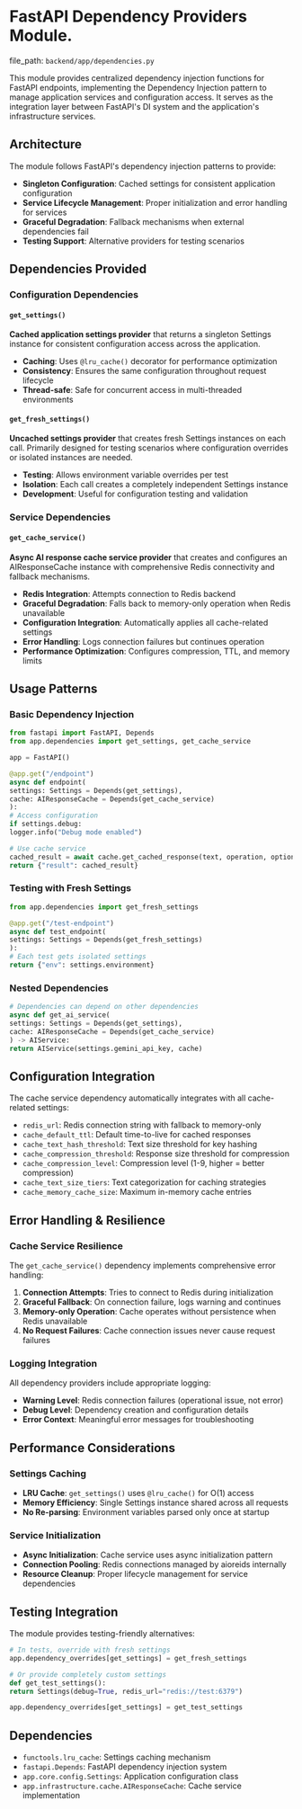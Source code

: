 # FastAPI Dependency Providers Module.

  file_path: `backend/app/dependencies.py`

This module provides centralized dependency injection functions for FastAPI endpoints,
implementing the Dependency Injection pattern to manage application services and
configuration access. It serves as the integration layer between FastAPI's DI system
and the application's infrastructure services.

## Architecture

The module follows FastAPI's dependency injection patterns to provide:
- **Singleton Configuration**: Cached settings for consistent application configuration
- **Service Lifecycle Management**: Proper initialization and error handling for services
- **Graceful Degradation**: Fallback mechanisms when external dependencies fail
- **Testing Support**: Alternative providers for testing scenarios

## Dependencies Provided

### Configuration Dependencies

#### `get_settings()`
**Cached application settings provider** that returns a singleton Settings instance
for consistent configuration access across the application.

- **Caching**: Uses `@lru_cache()` decorator for performance optimization
- **Consistency**: Ensures the same configuration throughout request lifecycle
- **Thread-safe**: Safe for concurrent access in multi-threaded environments

#### `get_fresh_settings()`
**Uncached settings provider** that creates fresh Settings instances on each call.
Primarily designed for testing scenarios where configuration overrides or isolated
instances are needed.

- **Testing**: Allows environment variable overrides per test
- **Isolation**: Each call creates a completely independent Settings instance
- **Development**: Useful for configuration testing and validation

### Service Dependencies

#### `get_cache_service()`
**Async AI response cache service provider** that creates and configures an
AIResponseCache instance with comprehensive Redis connectivity and fallback mechanisms.

- **Redis Integration**: Attempts connection to Redis backend
- **Graceful Degradation**: Falls back to memory-only operation when Redis unavailable
- **Configuration Integration**: Automatically applies all cache-related settings
- **Error Handling**: Logs connection failures but continues operation
- **Performance Optimization**: Configures compression, TTL, and memory limits

## Usage Patterns

### Basic Dependency Injection
```python
from fastapi import FastAPI, Depends
from app.dependencies import get_settings, get_cache_service

app = FastAPI()

@app.get("/endpoint")
async def endpoint(
settings: Settings = Depends(get_settings),
cache: AIResponseCache = Depends(get_cache_service)
):
# Access configuration
if settings.debug:
logger.info("Debug mode enabled")

# Use cache service
cached_result = await cache.get_cached_response(text, operation, options)
return {"result": cached_result}
```

### Testing with Fresh Settings
```python
from app.dependencies import get_fresh_settings

@app.get("/test-endpoint")
async def test_endpoint(
settings: Settings = Depends(get_fresh_settings)
):
# Each test gets isolated settings
return {"env": settings.environment}
```

### Nested Dependencies
```python
# Dependencies can depend on other dependencies
async def get_ai_service(
settings: Settings = Depends(get_settings),
cache: AIResponseCache = Depends(get_cache_service)
) -> AIService:
return AIService(settings.gemini_api_key, cache)
```

## Configuration Integration

The cache service dependency automatically integrates with all cache-related settings:

- `redis_url`: Redis connection string with fallback to memory-only
- `cache_default_ttl`: Default time-to-live for cached responses
- `cache_text_hash_threshold`: Text size threshold for key hashing
- `cache_compression_threshold`: Response size threshold for compression
- `cache_compression_level`: Compression level (1-9, higher = better compression)
- `cache_text_size_tiers`: Text categorization for caching strategies
- `cache_memory_cache_size`: Maximum in-memory cache entries

## Error Handling & Resilience

### Cache Service Resilience
The `get_cache_service()` dependency implements comprehensive error handling:

1. **Connection Attempts**: Tries to connect to Redis during initialization
2. **Graceful Fallback**: On connection failure, logs warning and continues
3. **Memory-only Operation**: Cache operates without persistence when Redis unavailable
4. **No Request Failures**: Cache connection issues never cause request failures

### Logging Integration
All dependency providers include appropriate logging:
- **Warning Level**: Redis connection failures (operational issue, not error)
- **Debug Level**: Dependency creation and configuration details
- **Error Context**: Meaningful error messages for troubleshooting

## Performance Considerations

### Settings Caching
- **LRU Cache**: `get_settings()` uses `@lru_cache()` for O(1) access
- **Memory Efficiency**: Single Settings instance shared across all requests
- **No Re-parsing**: Environment variables parsed only once at startup

### Service Initialization
- **Async Initialization**: Cache service uses async initialization pattern
- **Connection Pooling**: Redis connections managed by aioreids internally
- **Resource Cleanup**: Proper lifecycle management for service dependencies

## Testing Integration

The module provides testing-friendly alternatives:

```python
# In tests, override with fresh settings
app.dependency_overrides[get_settings] = get_fresh_settings

# Or provide completely custom settings
def get_test_settings():
return Settings(debug=True, redis_url="redis://test:6379")

app.dependency_overrides[get_settings] = get_test_settings
```

## Dependencies

- `functools.lru_cache`: Settings caching mechanism
- `fastapi.Depends`: FastAPI dependency injection system
- `app.core.config.Settings`: Application configuration class
- `app.infrastructure.cache.AIResponseCache`: Cache service implementation
